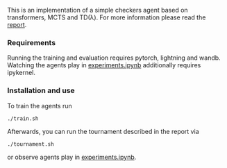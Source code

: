 This is an implementation of a simple checkers agent based on transformers, MCTS and TD(λ). For more information please read the [report](report/report.pdf).

### Requirements

Running the training and evaluation requires pytorch, lightning and wandb. Watching the agents play in [experiments.ipynb](experiments.ipynb)  additionally requires ipykernel.

### Installation and use

To train the agents run
```
./train.sh
```
Afterwards, you can run the tournament described in the report via
```
./tournament.sh
```
or observe agents play in [experiments.ipynb](experiments.ipynb).
